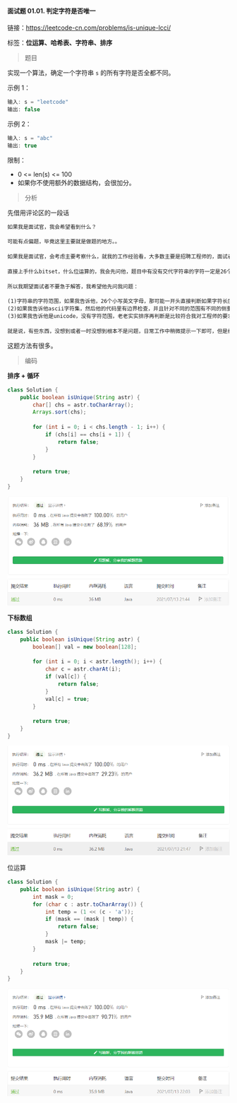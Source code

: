 #### 面试题 01.01. 判定字符是否唯一

链接：https://leetcode-cn.com/problems/is-unique-lcci/

标签：**位运算、哈希表、字符串、排序**

> 题目

实现一个算法，确定一个字符串 `s` 的所有字符是否全都不同。

示例 1：

```java
输入: s = "leetcode"
输出: false 
```

示例 2：

```java
输入: s = "abc"
输出: true
```

限制：

- 0 <= len(s) <= 100
- 如果你不使用额外的数据结构，会很加分。

> 分析

先借用评论区的一段话

```txt
如果我是面试官，我会希望看到什么？

可能有点偏题，毕竟这里主要就是做题的地方。。

如果我是面试官，会考虑主要考察什么，就我的工作经验看，大多数主要是招聘工程师的，面试者如果什么问题都没有，直接写个二重循环搞定，会首先给个50分，如果能写点判断字符串是否为null的，60分。

直接上手什么bitset，什么位运算的，我会先问他，题目中有没有交代字符串的字符一定是26个英文字母？如果是unicode环境，你是不是要准备2^16/8个字节的空间？在实际项目中，风险可控，结果可期更重要，绝大多数时候不在乎那点时间和资源。

所以我期望面试者不要急于解答，我希望他先问我问题：

(1)字符串的字符范围，如果我告诉他，26个小写英文字母，那可能一开头直接判断如果字符长度>26, 直接返回False，做到这一点的，80分
(2)如果我告诉他ascii字符集，然后他的代码里有边界检查，并且针对不同的范围有不同的侧重点，比如说ascii字符集，那也就是128个可能性，16个字节的位运算比较好
(3)如果我告诉他是unicode，没有字符范围，老老实实排序再判断是比较符合我对工程师的要求的，因为算法性能稳定，没有额外资源要求，一眼看出没什么不可预见的风险，100分。

就是说，有些东西，没想到或者一时没想到根本不是问题，日常工作中稍微提示一下即可，但是缜密的思维对于程序员来说更重要。
```

这题方法有很多。

> 编码

**排序 + 循环**

```java
class Solution {
    public boolean isUnique(String astr) {
        char[] chs = astr.toCharArray();
        Arrays.sort(chs);

        for (int i = 0; i < chs.length - 1; i++) {
            if (chs[i] == chs[i + 1]) {
                return false;
            }
        }

        return true;
    }
}
```

![image-20210713214506324](面试题01.01.判定字符是否唯一.assets/image-20210713214506324.png)

**下标数组**

```java
class Solution {
    public boolean isUnique(String astr) {
        boolean[] val = new boolean[128];

        for (int i = 0; i < astr.length(); i++) {
            char c = astr.charAt(i);
            if (val[c]) {
                return false;
            }
            val[c] = true;
        }

        return true;
    }
}
```

![image-20210713214811031](面试题01.01.判定字符是否唯一.assets/image-20210713214811031.png)

位运算

```java
class Solution {
    public boolean isUnique(String astr) {
        int mask = 0;
        for (char c : astr.toCharArray()) {
            int temp = (1 << (c - 'a'));
            if (mask == (mask | temp)) {
                return false;
            }
            mask |= temp;
        }

        return true;
    }
}
```

![image-20210713220348304](面试题01.01.判定字符是否唯一.assets/image-20210713220348304.png)